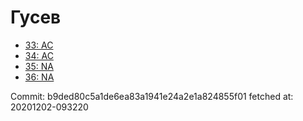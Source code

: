 # Гусев
- [33: AC](33.md)
- [34: AC](34.md)
- [35: NA](35.md)
- [36: NA](36.md)

Commit: b9ded80c5a1de6ea83a1941e24a2e1a824855f01
 fetched at: 20201202-093220
